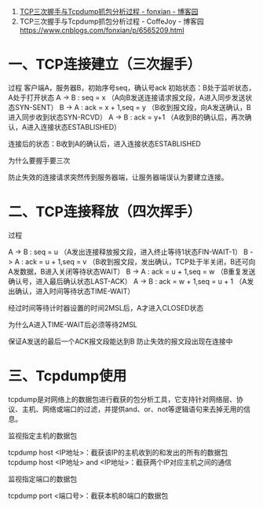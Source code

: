 

1. [TCP三次握手与Tcpdump抓包分析过程 - fonxian - 博客园 ](http://www.cnblogs.com/fonxian/p/6565209.html)
2. TCP三次握手与Tcpdump抓包分析过程 - CoffeJoy - 博客园 https://www.cnblogs.com/fonxian/p/6565209.html

# 一、TCP连接建立（三次握手）

过程
客户端A，服务器B，初始序号seq，确认号ack
初始状态：B处于监听状态，A处于打开状态
A -> B : seq = x （A向B发送连接请求报文段，A进入同步发送状态SYN-SENT）
B -> A : ack = x + 1,seq = y （B收到报文段，向A发送确认，B进入同步收到状态SYN-RCVD）
A -> B : ack = y+1 （A收到B的确认后，再次确认，A进入连接状态ESTABLISHED）

连接后的状态：B收到A的确认后，进入连接状态ESTABLISHED

为什么要握手要三次

防止失效的连接请求突然传到服务器端，让服务器端误认为要建立连接。

# 二、TCP连接释放（四次挥手）

过程

A -> B : seq = u （A发出连接释放报文段，进入终止等待1状态FIN-WAIT-1）
B -> A : ack = u + 1,seq = v （B收到报文段，发出确认，TCP处于半关闭，B还可向A发数据，B进入关闭等待状态WAIT）
B -> A : ack = u + 1,seq = w （B重复发送确认号，进入最后确认状态LAST-ACK）
A -> B : ack = w + 1,seq = u + 1 （A发出确认，进入时间等待状态TIME-WAIT）

经过时间等待计时器设置的时间2MSL后，A才进入CLOSED状态

为什么A进入TIME-WAIT后必须等待2MSL

保证A发送的最后一个ACK报文段能达到B
防止失效的报文段出现在连接中

# 三、Tcpdump使用

tcpdump是对网络上的数据包进行截获的包分析工具，它支持针对网络层、协议、主机、网络或端口的过滤，并提供and、or、not等逻辑语句来去掉无用的信息。

监视指定主机的数据包

tcpdump host <IP地址>：截获该IP的主机收到的和发出的所有的数据包
tcpdump host <IP地址> and <IP地址>：截获两个IP对应主机之间的通信

监视指定端口的数据包

tcpdump port <端口号>：截获本机80端口的数据包